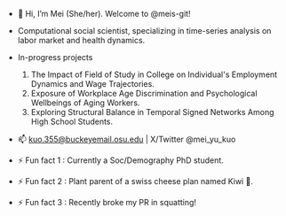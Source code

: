 - 👋 Hi, I’m Mei (She/her). Welcome to @meis-git!
- Computational social scientist, specializing in time-series analysis on labor market and health dynamics. 
- In-progress projects

  1. The Impact of Field of Study in College on Individual's Employment Dynamics and Wage Trajectories.
  2. Exposure of Workplace Age Discrimination and Psychological Wellbeings of Aging Workers.
  3. Exploring Structural Balance in Temporal Signed Networks Among High School Students.
  
- 📫 kuo.355@buckeyemail.osu.edu | X/Twitter @mei_yu_kuo
  
- ⚡ Fun fact 1 : Currently a Soc/Demography PhD student. 
- ⚡ Fun fact 2 : Plant parent of a swiss cheese plan named Kiwi 🌱.
- ⚡ Fun fact 3 : Recently broke my PR in squatting! 

<!---
meis-git/meis-git is a ✨ special ✨ repository because its `README.md` (this file) appears on your GitHub profile.
You can click the Preview link to take a look at your changes.
--->
